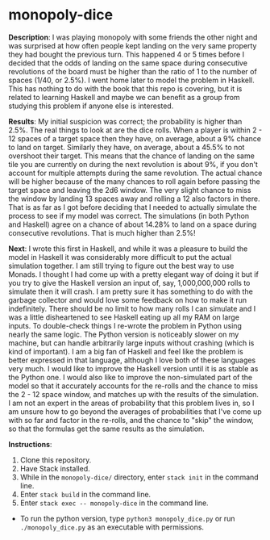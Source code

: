 # monopoly-dice

**Description**: I was playing monopoly with some friends the other night and was surprised at how often people kept landing on the very same property they had bought the previous turn. This happened 4 or 5 times before I decided that the odds of landing on the same space during consecutive revolutions of the board must be higher than the ratio of 1 to the number of spaces (1/40, or 2.5%). I went home later to model the problem in Haskell. This has nothing to do with the book that this repo is covering, but it is related to learning Haskell and maybe we can benefit as a group from studying this problem if anyone else is interested.

**Results**: My initial suspicion was correct; the probability is higher than 2.5%. The real things to look at are the dice rolls. When a player is within 2 - 12 spaces of a target space then they have, on average, about a 9% chance to land on target. Similarly they have, on average, about a 45.5% to not overshoot their target. This means that the chance of landing on the same tile you are currently on during the next revolution is about 9%, if you don't account for multiple attempts during the same revolution. The actual chance will be higher because of the many chances to roll again before passing the target space and leaving the 2d6 window. The very slight chance to miss the window by landing 13 spaces away and rolling a 12 also factors in there. That is as far as I got before deciding that I needed to actually simulate the process to see if my model was correct. The simulations (in both Python and Haskell) agree on a chance of about 14.28% to land on a space during consecutive revolutions. That is much higher than 2.5%!

**Next**: I wrote this first in Haskell, and while it was a pleasure to build the model in Haskell it was considerably more difficult to put the actual simulation together. I am still trying to figure out the best way to use Monads. I thought I had come up with a pretty elegant way of doing it but if you try to give the Haskell version an input of, say, 1,000,000,000 rolls to simulate then it will crash. I am pretty sure it has something to do with the garbage collector and would love some feedback on how to make it run indefinitely. There should be no limit to how many rolls I can simulate and I was a little disheartened to see Haskell eating up all my RAM on large inputs. To double-check things I re-wrote the problem in Python using nearly the same logic. The Python version is noticeably slower on my machine, but can handle arbitrarily large inputs without crashing (which is kind of important). I am a big fan of Haskell and feel like the problem is better expressed in that language, although I love both of these languages very much. I would like to improve the Haskell version until it is as stable as the Python one. I would also like to improve the non-simulated part of the model so that it accurately accounts for the re-rolls and the chance to miss the 2 - 12 space window, and matches up with the results of the simulation. I am not an expert in the areas of probability that this problem lives in, so I am unsure how to go beyond the averages of probabilities that I've come up with so far and factor in the re-rolls, and the chance to "skip" the window, so that the formulas get the same results as the simulation.

**Instructions**: 
1. Clone this repository.
2. Have Stack installed.
3. While in the `monopoly-dice/` directory, enter `stack init` in the command line.
4. Enter `stack build` in the command line.
5. Enter `stack exec -- monopoly-dice` in the command line.
- To run the python version, type `python3 monopoly_dice.py` or run `./monopoly_dice.py` as an executable with permissions.

